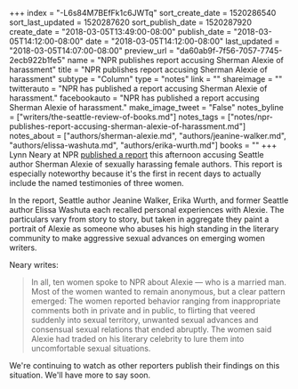 +++
index = "-L6s84M7BEfFk1c6JWTq"
sort_create_date = 1520286540
sort_last_updated = 1520287620
sort_publish_date = 1520287920
create_date = "2018-03-05T13:49:00-08:00"
publish_date = "2018-03-05T14:12:00-08:00"
date = "2018-03-05T14:12:00-08:00"
last_updated = "2018-03-05T14:07:00-08:00"
preview_url = "da60ab9f-7f56-7057-7745-2ecb922b1fe5"
name = "NPR publishes report accusing Sherman Alexie of harassment"
title = "NPR publishes report accusing Sherman Alexie of harassment"
subtype = "Column"
type = "notes"
link = ""
shareimage = ""
twitterauto = "NPR has published a report accusing Sherman Alexie of harassment."
facebookauto = "NPR has published a report accusing Sherman Alexie of harassment."
make_image_tweet = "False"
notes_byline = ["writers/the-seattle-review-of-books.md"]
notes_tags = ["notes/npr-publishes-report-accusing-sherman-alexie-of-harassment.md"]
notes_about = ["authors/sherman-alexie.md", "authors/jeanine-walker.md", "authors/elissa-washuta.md", "authors/erika-wurth.md"]
books = ""
+++
Lynn Neary at NPR [published a report](https://www.npr.org/2018/03/05/589909379/it-just-felt-very-wrong-sherman-alexies-accusers-go-on-the-record) this afternoon accusing Seattle author Sherman Alexie of sexually harassing female authors. This report is especially noteworthy because it's the first in recent days to actually include the named testimonies of three women.

In the report, Seattle author Jeanine Walker, Erika Wurth, and former Seattle author Elissa Washuta each recalled personal experiences with Alexie. The particulars vary from story to story, but taken in aggregate they paint a portrait of Alexie as someone who abuses his high standing in the literary community to make aggressive sexual advances on emerging women writers.

Neary writes:

<blockquote> In all, ten women spoke to NPR about Alexie — who is a married man. Most of the women wanted to remain anonymous, but a clear pattern emerged: The women reported behavior ranging from inappropriate comments both in private and in public, to flirting that veered suddenly into sexual territory, unwanted sexual advances and consensual sexual relations that ended abruptly. The women said Alexie had traded on his literary celebrity to lure them into uncomfortable sexual situations.</blockquote>

We're continuing to watch as other reporters publish their findings on this situation. We'll have more to say soon.